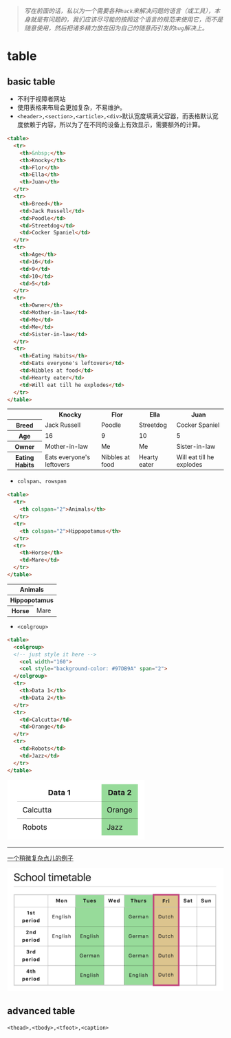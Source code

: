 
>*写在前面的话，私以为一个需要各种`hack`来解决问题的语言（或工具），本身就是有问题的，我们应该尽可能的按照这个语言的规范来使用它，而不是随意使用，然后把诸多精力放在因为自己的随意而引发的`bug`解决上。*

# table
## basic table
* 不利于视障者网站
* 使用表格来布局会更加复杂，不易维护。
* `<header>,<section>,<article>,<div>`默认宽度填满父容器，而表格默认宽度依赖于内容，所以为了在不同的设备上有效显示，需要额外的计算。
```html
<table>
  <tr>
    <th>&nbsp;</th>
    <th>Knocky</th>
    <th>Flor</th>
    <th>Ella</th>
    <th>Juan</th>
  </tr>
  <tr>
    <th>Breed</th>
    <td>Jack Russell</td>
    <td>Poodle</td>
    <td>Streetdog</td>
    <td>Cocker Spaniel</td>
  </tr>
  <tr>
    <th>Age</th>
    <td>16</td>
    <td>9</td>
    <td>10</td>
    <td>5</td>
  </tr>
  <tr>
    <th>Owner</th>
    <td>Mother-in-law</td>
    <td>Me</td>
    <td>Me</td>
    <td>Sister-in-law</td>
  </tr>
  <tr>
    <th>Eating Habits</th>
    <td>Eats everyone's leftovers</td>
    <td>Nibbles at food</td>
    <td>Hearty eater</td>
    <td>Will eat till he explodes</td>
  </tr>
</table>
```

<table>
  <tr>
    <th>&nbsp;</th>
    <th>Knocky</th>
    <th>Flor</th>
    <th>Ella</th>
    <th>Juan</th>
  </tr>
  <tr>
    <th>Breed</th>
    <td>Jack Russell</td>
    <td>Poodle</td>
    <td>Streetdog</td>
    <td>Cocker Spaniel</td>
  </tr>
  <tr>
    <th>Age</th>
    <td>16</td>
    <td>9</td>
    <td>10</td>
    <td>5</td>
  </tr>
  <tr>
    <th>Owner</th>
    <td>Mother-in-law</td>
    <td>Me</td>
    <td>Me</td>
    <td>Sister-in-law</td>
  </tr>
  <tr>
    <th>Eating Habits</th>
    <td>Eats everyone's leftovers</td>
    <td>Nibbles at food</td>
    <td>Hearty eater</td>
    <td>Will eat till he explodes</td>
  </tr>
</table>


* `colspan`、`rowspan`

```html
<table>
  <tr>
    <th colspan="2">Animals</th>
  </tr>
  <tr>
    <th colspan="2">Hippopotamus</th>
  </tr>
  <tr>
    <th>Horse</th>
    <td>Mare</td>
  </tr>
</table>
```

<table>
  <tr>
    <th colspan="2">Animals</th>
  </tr>
  <tr>
    <th colspan="2">Hippopotamus</th>
  </tr>
  <tr>
    <th>Horse</th>
    <td>Mare</td>
  </tr>
</table>

* `<colgroup>`
```html
<table>
  <colgroup>
  <!-- just style it here -->
    <col width="160">
    <col style="background-color: #97DB9A" span="2">
  </colgroup>
  <tr>
    <th>Data 1</th>
    <th>Data 2</th>
  </tr>
  <tr>
    <td>Calcutta</td>
    <td>Orange</td>
  </tr>
  <tr>
    <td>Robots</td>
    <td>Jazz</td>
  </tr>
</table>
```
<img alt="colgroup" width="320" src="./resources/colgroup.png">

---

[一个稍微复杂点儿的例子](https://github.com/mdn/learning-area/blob/master/html/tables/basic/timetable-fixed.html)

<img alt="school timetable" width="640" src="./resources/school-timetable.png">


## advanced table
`<thead>,<tbody>,<tfoot>,<caption>`
